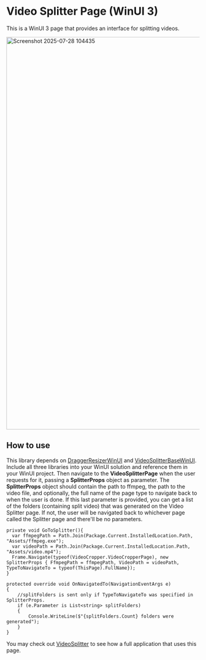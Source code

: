 # Video Splitter Page (WinUI 3)
This is a WinUI 3 page that provides an interface for splitting videos.

<img width="1791" height="1023" alt="Screenshot 2025-07-28 104435" src="https://github.com/user-attachments/assets/c57d4552-6659-46df-ac7d-7b37da702cfc" />

## How to use
This library depends on [DraggerResizerWinUI](https://github.com/PeteJobi/DraggerResizerWinUI) and [VideoSplitterBaseWinUI](https://github.com/PeteJobi/VideoSplitterBaseWinUI). Include all three libraries into your WinUI solution and reference them in your WinUI project. Then navigate to the **VideoSplitterPage** when the user requests for it, passing a **SplitterProps** object as parameter. 
The **SplitterProps** object should contain the path to ffmpeg, the path to the video file, and optionally, the full name of the page type to navigate back to when the user is done. If this last parameter is provided, you can get a list of the folders (containing split video) that was generated on the Video Splitter page. If not, the user will be navigated back to whichever page called the Splitter page and there'll be no parameters.
```
private void GoToSplitter(){
  var ffmpegPath = Path.Join(Package.Current.InstalledLocation.Path, "Assets/ffmpeg.exe");
  var videoPath = Path.Join(Package.Current.InstalledLocation.Path, "Assets/video.mp4");
  Frame.Navigate(typeof(VideoCropper.VideoCropperPage), new SplitterProps { FfmpegPath = ffmpegPath, VideoPath = videoPath, TypeToNavigateTo = typeof(ThisPage).FullName});
}

protected override void OnNavigatedTo(NavigationEventArgs e)
{
    //splitFolders is sent only if TypeToNavigateTo was specified in SplitterProps.
    if (e.Parameter is List<string> splitFolders)
    {
        Console.WriteLine($"{splitFolders.Count} folders were generated");
    }
}
```

You may check out [VideoSplitter](https://github.com/PeteJobi/VideoSplitter) to see how a full application that uses this page.

